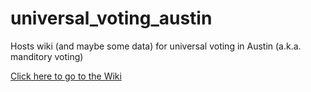# universal_voting_austin
Hosts wiki (and maybe some data) for universal voting in Austin (a.k.a. manditory voting)

[Click here to go to the Wiki](https://github.com/mdnahas/universal_voting_austin/wiki)
